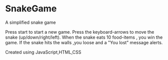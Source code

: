 # SnakeGame
A simplified snake game

Press start to start a new game. Press the keyboard-arrows to move the snake (up/down/right/left). When the snake eats 10 food-items , you win the game. If the snake hits the walls ,you loose and a "You lost" message alerts. 


Created using JavaScript,HTML,CSS
